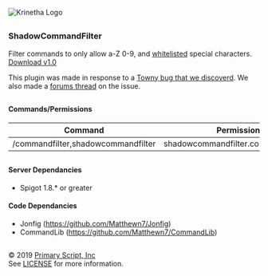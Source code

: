 ![Krinetha Logo](https://shadowkingdom.org/logo-text.png "ShadowKingdom Logo")

<h2 align="center"></h2>

### ShadowCommandFilter

Filter commands to only allow a-Z 0-9, and [whitelisted](https://github.com/ShadowKingdomMC/ShadowCommandFilter/blob/master/src/main/resources/config/config.json) special characters.<br>
[Download v1.0](https://github.com/ShadowKingdomMC/ShadowCommandFilter/releases/download/v1.0/ShadowCommandFilter-10032019-1.0.jar)

This plugin was made in response to a [Towny bug that we discoverd](https://github.com/TownyAdvanced/Towny/issues/3197). We also made a [forums thread](https://shadowkingdom.org/threads/v3-crash-maintenance-10-03-19.1734/) on the issue. 

<h2 align="center"></h2>

#### Commands/Permissions

| Command                              | Permission	                |
|---	                               |---                         |
| /commandfilter,shadowcommandfilter   | shadowcommandfilter.command.reload                  |

<h2 align="center"></h2>

#### Server Dependancies

* Spigot 1.8.* or greater

#### Code Dependancies

* Jonfig (https://github.com/Matthewn7/Jonfig)
* CommandLib (https://github.com/Matthewn7/CommandLib)

<h2 align="center"></h2>

© 2019 [Primary Script, Inc](https://primaryscript.com) <br>
See [LICENSE](https://github.com/ShadowKingdomMC/ShadowCommandFilter/blob/master/LICENSE) for more information.
